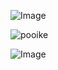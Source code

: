 ![Image](https://github.com/user-attachments/assets/f7e2c239-3b07-4baa-825e-b61df9112dc8)

![pooike](https://i.ibb.co/t6HLqF9/Untitled60-20250320215512.png)

![Image](https://i.ibb.co/HpqWxtrW/Untitled54-20250320082142.png)
